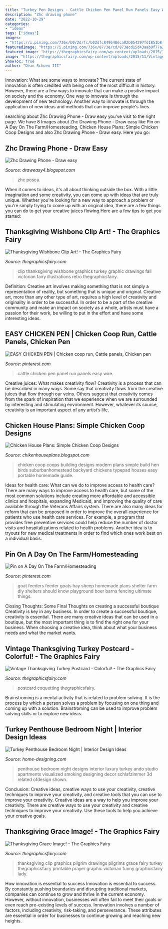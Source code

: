 ```yaml
---
title: "Turkey Pen Designs - Cattle Chicken Pen Panel Run Panels Easy Wire"
description: "Zhc drawing phone"
date: "2022-10-29"
categories:
- "ideas"
tags: ["ideas"]
images:
- "https://i.pinimg.com/736x/b0/2d/fc/b02dfc849648dca02b054297fd1851b8--goat-feeder-goat-hay-feeders-diy.jpg"
featuredImage: "https://i.pinimg.com/736x/87/3e/cd/873ecd15d43aab0f77a2bdf6f2521b48--panel-cattle.jpg"
featured_image: "https://thegraphicsfairy.com/wp-content/uploads/2015/11/Thanksgiving-Wishbone-Clip-Art-GraphicsFairy-841x1024.jpg"
image: "https://thegraphicsfairy.com/wp-content/uploads/2015/11/Vintage-Thanksgiving-Pilgrim-Lady-GraphicsFairy.jpg"
ShowToc: true
author: "Dean Schoen III"
---
```



Innovation: What are some ways to innovate?
The current state of innovation is often credited with being one of the most difficult in history. However, there are a few ways to innovate that can make a positive impact on society and the economy. One way to innovate is through the development of new technology. Another way to innovate is through the application of new ideas and methods that can improve people's lives.

	

		
searching about Zhc Drawing Phone - Draw easy you've visit to the right page. We have 8 Images about Zhc Drawing Phone - Draw easy like Pin on A Day On The Farm/Homesteading, Chicken House Plans: Simple Chicken Coop Designs and also Zhc Drawing Phone - Draw easy. Here you go:
		
    
## Zhc Drawing Phone - Draw Easy

<img loading=lazy src="https://i.pinimg.com/originals/93/12/9b/93129b67870a6af3e7a0251ef1785d1d.jpg" onerror="this.onerror=null;this.src='https://tse3.mm.bing.net/th?id=OIP.flwyCGk6qd-OY-xUAlnV7wHaFj&amp;pid=15.1';" alt="Zhc Drawing Phone - Draw easy">

_Source: draweasy4.blogspot.com_

>zhc posca. 

	

When it comes to ideas, it's all about thinking outside the box. With a little imagination and some creativity, you can come up with ideas that are truly unique. Whether you're looking for a new way to approach a problem or you're simply trying to come up with an original idea, there are a few things you can do to get your creative juices flowing.Here are a few tips to get you started:

    
## Thanksgiving Wishbone Clip Art! - The Graphics Fairy

<img loading=lazy src="https://thegraphicsfairy.com/wp-content/uploads/2015/11/Thanksgiving-Wishbone-Clip-Art-GraphicsFairy-841x1024.jpg" onerror="this.onerror=null;this.src='https://tse3.mm.bing.net/th?id=OIP.w4HSApJlBVnxzTM8JGs1dwHaJB&amp;pid=15.1';" alt="Thanksgiving Wishbone Clip Art! - The Graphics Fairy">

_Source: thegraphicsfairy.com_

>clip thanksgiving wishbone graphics turkey graphic drawings fall victorian fairy illustrations retro thegraphicsfairy. 

	

Definition: Creative art involves making something that is not simply a representation of reality, but something that is unique and original.
Creative art, more than any other type of art, requires a high level of creativity and originality in order to be successful. In order to be a part of the creative community and make an impact on society as a whole, artists must have a passion for their work, be willing to put in the effort and have some interesting ideas.

    
## EASY CHICKEN PEN | Chicken Coop Run, Cattle Panels, Chicken Pen

<img loading=lazy src="https://i.pinimg.com/736x/87/3e/cd/873ecd15d43aab0f77a2bdf6f2521b48--panel-cattle.jpg" onerror="this.onerror=null;this.src='https://tse1.mm.bing.net/th?id=OIP.yTUAewAUUA_W-kESMVBbwwHaFC&amp;pid=15.1';" alt="EASY CHICKEN PEN | Chicken coop run, Cattle panels, Chicken pen">

_Source: pinterest.com_

>cattle chicken pen panel run panels easy wire. 

	

Creative juices: What makes creativity flow?
Creativity is a process that can be described in many ways. Some say that creativity flows from the creative juices that flow through our veins. Others suggest that creativity comes from the spark of inspiration that we experience when we are surrounded by interesting and stimulating environment. However, whatever its source, creativity is an important aspect of any artist’s life.

    
## Chicken House Plans: Simple Chicken Coop Designs

<img loading=lazy src="http://2.bp.blogspot.com/-J5idQIjksZY/UoNIsH754EI/AAAAAAAADto/Qa6HiM3jMqo/s1600/chicken-house-designs1.JPG" onerror="this.onerror=null;this.src='https://tse2.mm.bing.net/th?id=OIP.XaUJpzPTsEfs8Xw-B4FtgAHaFz&amp;pid=15.1';" alt="Chicken House Plans: Simple Chicken Coop Designs">

_Source: chikenhouseplans.blogspot.com_

>chicken coop coops building designs modern plans simple build hen birds suburbanhomestead backyard chickens typepad houses easy portable homemade guide. 

	

Ideas for health care: What can we do to improve access to health care?
There are many ways to improve access to health care, but some of the most common solutions include creating more affordable and accessible clinics and hospitals, expanding Medicaid, and improving the quality of care available through the Veterans Affairs system. There are also many ideas for reform that can be proposed in order to improve the overall experience for patients who use health care services. For example, a program that provides free preventive services could help reduce the number of doctor visits and hospitalizations related to health problems. Another idea is to tryouts for new medical treatments in order to find which ones work best on a individual basis.

    
## Pin On A Day On The Farm/Homesteading

<img loading=lazy src="https://i.pinimg.com/736x/b0/2d/fc/b02dfc849648dca02b054297fd1851b8--goat-feeder-goat-hay-feeders-diy.jpg" onerror="this.onerror=null;this.src='https://tse1.mm.bing.net/th?id=OIP.af6CKXsprIY5Xa3DO3SBFwAAAA&amp;pid=15.1';" alt="Pin on A Day On The Farm/Homesteading">

_Source: pinterest.com_

>goat feeders feeder goats hay sheep homemade plans shelter farm diy shelters should know playground boer barns fencing ultimate things. 

	

Closing Thoughts: Some Final Thoughts on creating a successful boutique
Creativity is key in any business. In order to create a successful boutique, creativity is essential. There are many creative ideas that can be used in a boutique, but the most important thing is to find the right one for your business. When choosing a creative idea, think about what your business needs and what the market wants.

    
## Vintage Thanksgiving Turkey Postcard - Colorful! - The Graphics Fairy

<img loading=lazy src="https://thegraphicsfairy.com/wp-content/uploads/2015/10/Vintage-Thanksgiving-Turkey-Postcard-GraphicsFairy.jpg" onerror="this.onerror=null;this.src='https://tse4.mm.bing.net/th?id=OIP.aZjQkwU1Wy-5ny75HFXG6wHaEr&amp;pid=15.1';" alt="Vintage Thanksgiving Turkey Postcard - Colorful! - The Graphics Fairy">

_Source: thegraphicsfairy.com_

>postcard coquetting thegraphicsfairy. 

	

Brainstroming is a mental activity that is related to problem solving. It is the process by which a person solves a problem by focusing on one thing and coming up with a solution. Brainstroming can be used to improve problem solving skills or to explore new ideas.

    
## Turkey Penthouse Bedroom Night | Interior Design Ideas

<img loading=lazy src="http://cdn.home-designing.com/wp-content/uploads/2014/06/Turkey-Penthouse-Bedroom-Night.jpg" onerror="this.onerror=null;this.src='https://tse4.mm.bing.net/th?id=OIP.JX94BIMstc_SH9NZIVm0XQHaEK&amp;pid=15.1';" alt="Turkey Penthouse Bedroom Night | Interior Design Ideas">

_Source: home-designing.com_

>penthouse bedroom night designs interior luxury turkey ando studio apartments visualized smoking designing decor schlafzimmer 3d related ofdesign shown. 

	

Conclusion: Creative ideas, creative ways to use your creativity, creative techniques to improve your creativity, and creative tools that you can use to improve your creativity.
Creative ideas are a way to help you improve your creativity. There are creative ways to use your creativity and creative techniques to improve your creativity. Use these tools to help you achieve your creative goals.

    
## Thanksgiving Grace Image! - The Graphics Fairy

<img loading=lazy src="https://thegraphicsfairy.com/wp-content/uploads/2015/11/Vintage-Thanksgiving-Pilgrim-Lady-GraphicsFairy.jpg" onerror="this.onerror=null;this.src='https://tse4.mm.bing.net/th?id=OIP.hDVHULbw11amvD10nKCDLwHaG-&amp;pid=15.1';" alt="Thanksgiving Grace Image! - The Graphics Fairy">

_Source: thegraphicsfairy.com_

>thanksgiving clip graphics pilgrim drawings pilgrims grace fairy turkey thegraphicsfairy printable prayer graphic victorian funny graphicsfairy lady. 

	

How innovation is essential to success
Innovation is essential to success. By constantly pushing boundaries and disrupting traditional markets, companies can continue to grow and thrive in the current economy. However, without innovation, businesses will often fail to meet their goals or even reach pre-existing levels of success. Innovation involves a number of factors, including creativity, risk-taking, and perseverance. These attributes are essential in order for businesses to continue growing and reaching new heights.

